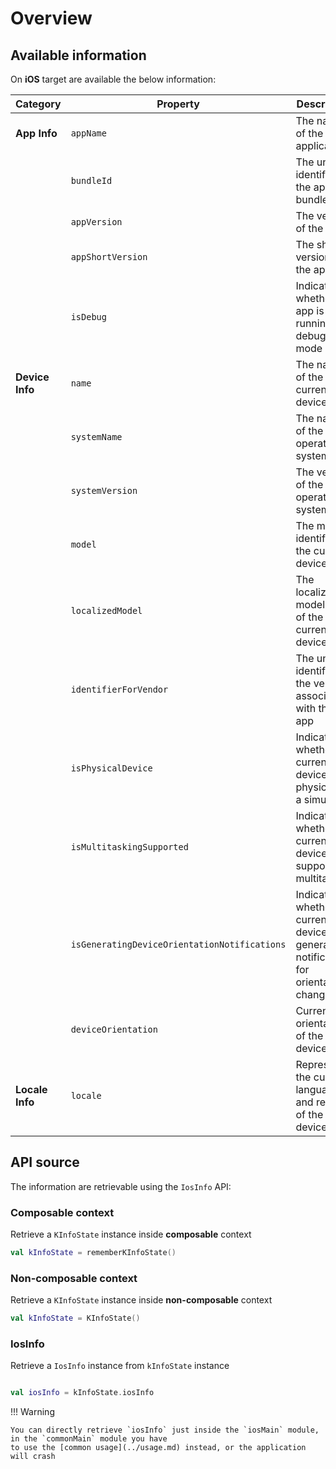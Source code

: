 # Overview

## Available information

On **iOS** target are available the below information:

| **Category**    | **Property**                                 | **Description**                                                                          | **Source**                                                            |
|-----------------|----------------------------------------------|------------------------------------------------------------------------------------------|-----------------------------------------------------------------------|
| **App Info**    | `appName`                                    | The name of the application                                                              | `NSBundle.mainBundle.infoDictionary`                                  |
|                 | `bundleId`                                   | The unique identifier for the app bundle                                                 | `NSBundle.mainBundle.bundleIdentifier`                                |
|                 | `appVersion`                                 | The version of the app                                                                   | `NSBundle.mainBundle.infoDictionary`                                  |
|                 | `appShortVersion`                            | The short version of the app                                                             | `NSBundle.mainBundle.infoDictionary`                                  |
|                 | `isDebug`                                    | Indicates whether the app is running in debug mode                                       | `Platform.isDebugBinary`                                              |
| **Device Info** | `name`                                       | The name of the current device                                                           | `UIDevice.currentDevice.name`                                         |
|                 | `systemName`                                 | The name of the iOS operating system                                                     | `UIDevice.currentDevice.systemName`                                   |
|                 | `systemVersion`                              | The version of the iOS operating system                                                  | `UIDevice.currentDevice.systemVersion`                                |
|                 | `model`                                      | The model identifier of the current device                                               | `UIDevice.currentDevice.model`                                        |
|                 | `localizedModel`                             | The localized model name of the current device                                           | `UIDevice.currentDevice.localizedModel`                               |
|                 | `identifierForVendor`                        | The unique identifier for the vendor associated with the app                             | `UIDevice.currentDevice.identifierForVendor.UUIDString`               |
|                 | `isPhysicalDevice`                           | Indicates whether the current device is physical or a simulator                          | `NSProcessInfo.processInfo.environment`                               |
|                 | `isMultitaskingSupported`                    | Indicates whether the current iOS device supports multitasking                           | `UIDevice.currentDevice.isMultitaskingSupported()`                    |
|                 | `isGeneratingDeviceOrientationNotifications` | Indicates whether the current device is generating notifications for orientation changes | `UIDevice.currentDevice.isGeneratingDeviceOrientationNotifications()` |
|                 | `deviceOrientation`                          | Current orientation of the device                                                        | `IosDeviceOrientationImpl`                                            |
| **Locale Info** | `locale`                                     | Represents the current language and region of the device                                 | `NSLocale.currentLocale`                                              |

## API source

The information are retrievable using the `IosInfo` API:

### Composable context

Retrieve a `KInfoState` instance inside **composable** context

```kotlin
val kInfoState = rememberKInfoState()
```

### Non-composable context

Retrieve a `KInfoState` instance inside **non-composable** context

```kotlin
val kInfoState = KInfoState()
```

### IosInfo

Retrieve a `IosInfo` instance from `kInfoState` instance

```kotlin

val iosInfo = kInfoState.iosInfo 
```

!!! Warning

    You can directly retrieve `iosInfo` just inside the `iosMain` module, in the `commonMain` module you have
    to use the [common usage](../usage.md) instead, or the application will crash